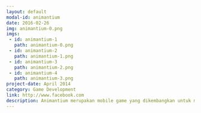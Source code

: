 ```yaml
---
layout: default
modal-id: animantium
date: 2016-02-26
img: animantium-0.png
imgs:
 - id: animantium-1
   path: animantium-0.png
 - id: animantium-2
   path: animantium-1.png
 - id: animantium-3
   path: animantium-2.png
 - id: animantium-4
   path: animantium-3.png
project-date: April 2014
category: Game Development
link: http://www.facebook.com
description: Animantium merupakan mobile game yang dikembangkan untuk mengikuti Compfest 2014. Animantium berhasil mendapatkan award Excellence in Impact  on Society pada Compfest 2014.<br><br>Animantium merupakan permainan hasil adaptasi Zoo Catch Back! dengan beberapa perubahan dalam desain permainan. Permainan ini bercertia tentang penyelamatan satwa liar dari jebakan pemburu dengan menyelesaikan persoalan penjumlahan. Alur dan interaksi dalam permainan disesuaikan untuk perangkat mobile. Permainan ini juga dibuat menjadi lebih kompetitif dengan menggunakan online leaderboard dan juga membuat semua pemain memainkan level yang sama pada suatu waktu tertentu.
---
```

